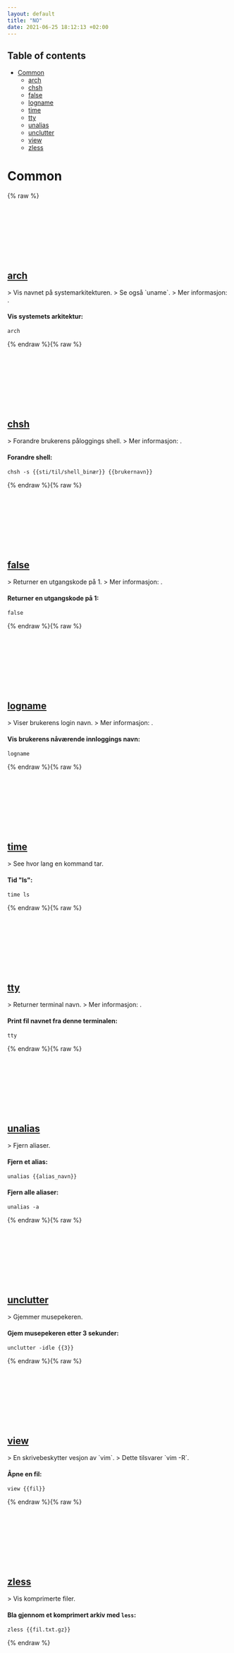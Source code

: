 ```yaml
---
layout: default
title: "NO"
date: 2021-06-25 18:12:13 +02:00
---
```

## Table of contents
* <a href="#common">Common</a>
  * <a href="#arch">arch</a>
  * <a href="#chsh">chsh</a>
  * <a href="#false">false</a>
  * <a href="#logname">logname</a>
  * <a href="#time">time</a>
  * <a href="#tty">tty</a>
  * <a href="#unalias">unalias</a>
  * <a href="#unclutter">unclutter</a>
  * <a href="#view">view</a>
  * <a href="#zless">zless</a>


# Common
{% raw %}
<h2 id="arch">
  <a href="/no/common/arch.html">arch</a> <a href="#arch"><svg class="icon">
    <use href="/assets/images/unicode_sprite.svg#link" />
  </svg></a>
</h2>
> Vis navnet på systemarkitekturen.
> Se også `uname`.
> Mer informasjon: <https://www.gnu.org/software/coreutils/arch>.

#### Vis systemets arkitektur:
```shell
arch
```
{% endraw %}{% raw %}
<h2 id="chsh">
  <a href="/no/common/chsh.html">chsh</a> <a href="#chsh"><svg class="icon">
    <use href="/assets/images/unicode_sprite.svg#link" />
  </svg></a>
</h2>
> Forandre brukerens påloggings shell.
> Mer informasjon: <https://manned.org/chsh>.

#### Forandre shell:
```shell
chsh -s {{sti/til/shell_binær}} {{brukernavn}}
```
{% endraw %}{% raw %}
<h2 id="false">
  <a href="/no/common/false.html">false</a> <a href="#false"><svg class="icon">
    <use href="/assets/images/unicode_sprite.svg#link" />
  </svg></a>
</h2>
> Returner en utgangskode på 1.
> Mer informasjon: <https://www.gnu.org/software/coreutils/false>.

#### Returner en utgangskode på 1:
```shell
false
```
{% endraw %}{% raw %}
<h2 id="logname">
  <a href="/no/common/logname.html">logname</a> <a href="#logname"><svg class="icon">
    <use href="/assets/images/unicode_sprite.svg#link" />
  </svg></a>
</h2>
> Viser brukerens login navn.
> Mer informasjon: <https://www.gnu.org/software/coreutils/logname>.

#### Vis brukerens nåværende innloggings navn:
```shell
logname
```
{% endraw %}{% raw %}
<h2 id="time">
  <a href="/no/common/time.html">time</a> <a href="#time"><svg class="icon">
    <use href="/assets/images/unicode_sprite.svg#link" />
  </svg></a>
</h2>
> See hvor lang en kommand tar.

#### Tid "ls":
```shell
time ls
```
{% endraw %}{% raw %}
<h2 id="tty">
  <a href="/no/common/tty.html">tty</a> <a href="#tty"><svg class="icon">
    <use href="/assets/images/unicode_sprite.svg#link" />
  </svg></a>
</h2>
> Returner terminal navn.
> Mer informasjon: <https://www.gnu.org/software/coreutils/tty>.

#### Print fil navnet fra denne terminalen:
```shell
tty
```
{% endraw %}{% raw %}
<h2 id="unalias">
  <a href="/no/common/unalias.html">unalias</a> <a href="#unalias"><svg class="icon">
    <use href="/assets/images/unicode_sprite.svg#link" />
  </svg></a>
</h2>
> Fjern aliaser.

#### Fjern et alias:
```shell
unalias {{alias_navn}}
```
#### Fjern alle aliaser:
```shell
unalias -a
```
{% endraw %}{% raw %}
<h2 id="unclutter">
  <a href="/no/common/unclutter.html">unclutter</a> <a href="#unclutter"><svg class="icon">
    <use href="/assets/images/unicode_sprite.svg#link" />
  </svg></a>
</h2>
> Gjemmer musepekeren.

#### Gjem musepekeren etter 3 sekunder:
```shell
unclutter -idle {{3}}
```
{% endraw %}{% raw %}
<h2 id="view">
  <a href="/no/common/view.html">view</a> <a href="#view"><svg class="icon">
    <use href="/assets/images/unicode_sprite.svg#link" />
  </svg></a>
</h2>
> En skrivebeskytter vesjon av `vim`.
> Dette tilsvarer `vim -R`.

#### Åpne en fil:
```shell
view {{fil}}
```
{% endraw %}{% raw %}
<h2 id="zless">
  <a href="/no/common/zless.html">zless</a> <a href="#zless"><svg class="icon">
    <use href="/assets/images/unicode_sprite.svg#link" />
  </svg></a>
</h2>
> Vis komprimerte filer.

#### Bla gjennom et komprimert arkiv med `less`:
```shell
zless {{fil.txt.gz}}
```
{% endraw %}